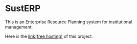 # SustERP
This is an Enterprise Resource Planning system for institutional management.

Here is the <a href="http://susterp.000webhostapp.com/">link(free hosting)</a> of this project.
